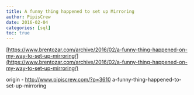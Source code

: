 ```yaml
---
title: A funny thing happened to set up Mirroring
author: PipisCrew
date: 2016-02-04
categories: [sql]
toc: true
---
```


[https://www.brentozar.com/archive/2016/02/a-funny-thing-happened-on-my-way-to-set-up-mirroring/](https://www.brentozar.com/archive/2016/02/a-funny-thing-happened-on-my-way-to-set-up-mirroring/)

origin - http://www.pipiscrew.com/?p=3610 a-funny-thing-happened-to-set-up-mirroring